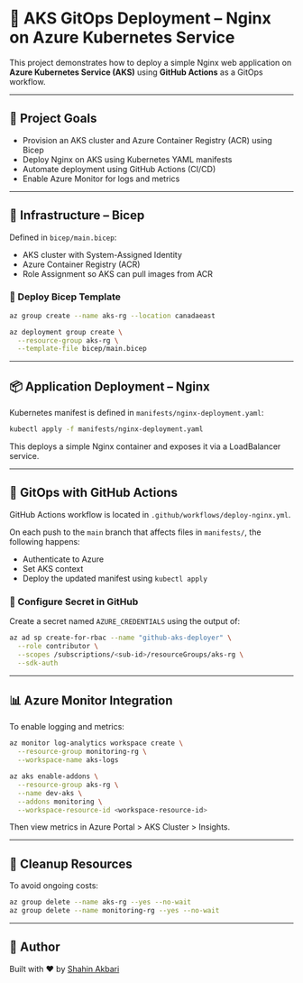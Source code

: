 # 🚀 AKS GitOps Deployment – Nginx on Azure Kubernetes Service

This project demonstrates how to deploy a simple Nginx web application on **Azure Kubernetes Service (AKS)** using **GitHub Actions** as a GitOps workflow.

---

## 🎯 Project Goals

- Provision an AKS cluster and Azure Container Registry (ACR) using Bicep
- Deploy Nginx on AKS using Kubernetes YAML manifests
- Automate deployment using GitHub Actions (CI/CD)
- Enable Azure Monitor for logs and metrics

---

## 🧱 Infrastructure – Bicep

Defined in `bicep/main.bicep`:

- AKS cluster with System-Assigned Identity
- Azure Container Registry (ACR)
- Role Assignment so AKS can pull images from ACR

### 🧪 Deploy Bicep Template

```bash
az group create --name aks-rg --location canadaeast

az deployment group create \
  --resource-group aks-rg \
  --template-file bicep/main.bicep
```

---

## 📦 Application Deployment – Nginx

Kubernetes manifest is defined in `manifests/nginx-deployment.yaml`:

```bash
kubectl apply -f manifests/nginx-deployment.yaml
```

This deploys a simple Nginx container and exposes it via a LoadBalancer service.

---

## 🔁 GitOps with GitHub Actions

GitHub Actions workflow is located in `.github/workflows/deploy-nginx.yml`.

On each push to the `main` branch that affects files in `manifests/`, the following happens:

- Authenticate to Azure
- Set AKS context
- Deploy the updated manifest using `kubectl apply`

### 🔐 Configure Secret in GitHub

Create a secret named `AZURE_CREDENTIALS` using the output of:

```bash
az ad sp create-for-rbac --name "github-aks-deployer" \
  --role contributor \
  --scopes /subscriptions/<sub-id>/resourceGroups/aks-rg \
  --sdk-auth
```

---

## 📊 Azure Monitor Integration

To enable logging and metrics:

```bash
az monitor log-analytics workspace create \
  --resource-group monitoring-rg \
  --workspace-name aks-logs

az aks enable-addons \
  --resource-group aks-rg \
  --name dev-aks \
  --addons monitoring \
  --workspace-resource-id <workspace-resource-id>
```

Then view metrics in Azure Portal > AKS Cluster > Insights.

---

## 🧹 Cleanup Resources

To avoid ongoing costs:

```bash
az group delete --name aks-rg --yes --no-wait
az group delete --name monitoring-rg --yes --no-wait
```

---

## 🙌 Author

Built with ❤️ by [Shahin Akbari](https://www.linkedin.com/in/shahinakbari)
